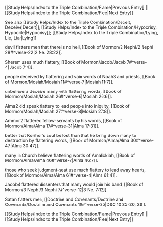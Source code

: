 [[Study Helps/Index to the Triple Combination/Flame|Previous Entry]]  ||  [[Study Helps/Index to the Triple Combination/Flee|Next Entry]]

 See also [[Study Helps/Index to the Triple Combination/Deceit, Deceive|Deceit]]; [[Study Helps/Index to the Triple Combination/Hypocrisy, Hypocrite|Hypocrisy]]; [[Study Helps/Index to the Triple Combination/Lying, Lie, Liar|Lying]]

 devil flatters men that there is no hell, [[Book of Mormon/2 Nephi/2 Nephi 28#^verse-22|2 Ne. 28:22]].

 Sherem uses much flattery, [[Book of Mormon/Jacob/Jacob 7#^verse-4|Jacob 7:4]].

 people deceived by flattering and vain words of Noah3 and priests, [[Book of Mormon/Mosiah/Mosiah 11#^verse-7|Mosiah 11:7]].

 unbelievers deceive many with flattering words, [[Book of Mormon/Mosiah/Mosiah 26#^verse-6|Mosiah 26:6]].

 Alma2 did speak flattery to lead people into iniquity, [[Book of Mormon/Mosiah/Mosiah 27#^verse-8|Mosiah 27:8]].

 Ammon2 flattered fellow-servants by his words, [[Book of Mormon/Alma/Alma 17#^verse-31|Alma 17:31]].

 better that Korihor's soul be lost than that he bring down many to destruction by flattering words, [[Book of Mormon/Alma/Alma 30#^verse-47|Alma 30:47]].

 many in Church believe flattering words of Amalickiah, [[Book of Mormon/Alma/Alma 46#^verse-7|Alma 46:7]].

 those who seek judgment-seat use much flattery to lead away hearts, [[Book of Mormon/Alma/Alma 61#^verse-4|Alma 61:4]].

 Jacob4 flattered dissenters that many would join his band, [[Book of Mormon/3 Nephi/3 Nephi 7#^verse-12|3 Ne. 7:12]].

 Satan flatters men, [[Doctrine and Covenants/Doctrine and Covenants/Doctrine and Covenants 10#^verse-25|D&C 10:25-26, 29]].

[[Study Helps/Index to the Triple Combination/Flame|Previous Entry]]  ||  [[Study Helps/Index to the Triple Combination/Flee|Next Entry]]
